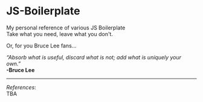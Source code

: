 # JS-Boilerplate

My personal reference of various JS Boilerplate\
Take what you need, leave what you don't.

Or, for you Bruce Lee fans...

_“Absorb what is useful, discard what is not; add what is uniquely your own.”_\
**-Bruce Lee**

---

_References_:\
TBA
